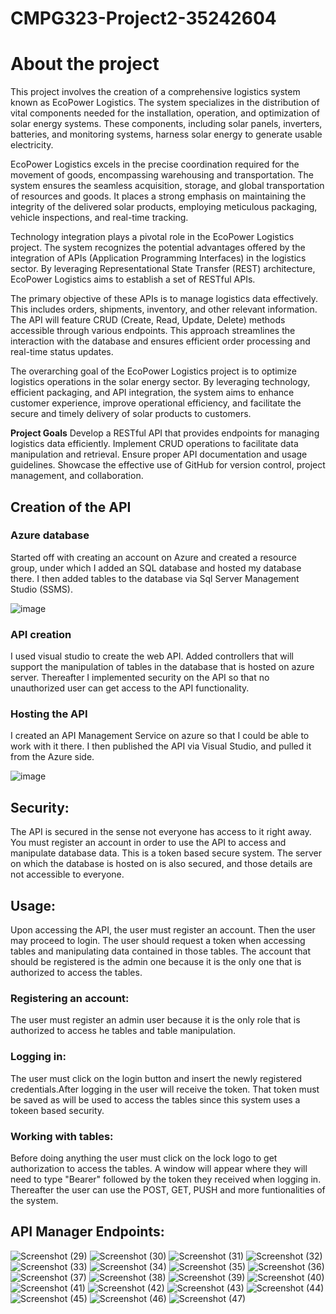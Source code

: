 # CMPG323-Project2-35242604
# About the project

This project involves the creation of a comprehensive logistics system known as EcoPower Logistics. The system specializes in the distribution of vital components needed for the installation, operation, and optimization of solar energy systems. These components, including solar panels, inverters, batteries, and monitoring systems, harness solar energy to generate usable electricity.

EcoPower Logistics excels in the precise coordination required for the movement of goods, encompassing warehousing and transportation. The system ensures the seamless acquisition, storage, and global transportation of resources and goods. It places a strong emphasis on maintaining the integrity of the delivered solar products, employing meticulous packaging, vehicle inspections, and real-time tracking.

Technology integration plays a pivotal role in the EcoPower Logistics project. The system recognizes the potential advantages offered by the integration of APIs (Application Programming Interfaces) in the logistics sector. By leveraging Representational State Transfer (REST) architecture, EcoPower Logistics aims to establish a set of RESTful APIs.

The primary objective of these APIs is to manage logistics data effectively. This includes orders, shipments, inventory, and other relevant information. The API will feature CRUD (Create, Read, Update, Delete) methods accessible through various endpoints. This approach streamlines the interaction with the database and ensures efficient order processing and real-time status updates.

The overarching goal of the EcoPower Logistics project is to optimize logistics operations in the solar energy sector. By leveraging technology, efficient packaging, and API integration, the system aims to enhance customer experience, improve operational efficiency, and facilitate the secure and timely delivery of solar products to customers.

**Project Goals**
Develop a RESTful API that provides endpoints for managing logistics data efficiently.
Implement CRUD operations to facilitate data manipulation and retrieval.
Ensure proper API documentation and usage guidelines.
Showcase the effective use of GitHub for version control, project management, and collaboration.


## Creation of the API
### Azure database
Started off with creating an account on Azure and created a resource group, under which I added an SQL database and hosted my database there. I then added tables to the database via Sql Server Management Studio (SSMS). 

![image](https://user-images.githubusercontent.com/84228144/188954455-9c9160fd-10b9-426a-9c1b-2e6dfefdff0a.png)

### API creation
I used visual studio to create the web API. Added controllers that will support the manipulation of tables in the database that is hosted on azure server. Thereafter I implemented security on the API so that no unauthorized user can get access to the API functionality.

### Hosting the API
I created an API Management Service on azure so that I could be able to work with it there. I then published the API via Visual Studio, and pulled it from the Azure side. 

![image](https://user-images.githubusercontent.com/84228144/188955239-3eea68ed-1e7b-4681-9870-b87450945dc7.png)


## Security:
The API is secured in the sense not everyone has access to it right away. You must register an account in order to use the API to access and manipulate database data. This is a token based secure system. The server on which the database is hosted on is also secured, and those details are not accessible to everyone.

## Usage:
Upon accessing the API, the user must register an account. Then the user may proceed to login. The user should request a token when accessing tables and manipulating data contained in those tables. The account that should be registered is the admin one because it is the only one that is authorized to access the tables.

### Registering an account:
The user must register an admin user because it is the only role that is authorized to access he tables and table manipulation.

### Logging in:
The user must click on the login button and insert the newly registered credentials.After logging in the user will receive the token. That token must be saved as will be used to access the tables since this system uses a tokeen based security.

### Working with tables:
Before doing anything the user must click on the lock logo to get authorization to access the tables. A window will appear where they will need to type "Bearer" followed by the token they received when logging in. Thereafter the user can use the POST, GET, PUSH and more funtionalities of the system.

## API Manager Endpoints:
![Screenshot (29)](https://user-images.githubusercontent.com/84228144/189864338-c40f77bc-c986-4f54-99a1-3cf20537de72.png)
![Screenshot (30)](https://user-images.githubusercontent.com/84228144/189864346-98dbc20c-675d-4674-9feb-f87cc19ec790.png)
![Screenshot (31)](https://user-images.githubusercontent.com/84228144/189864354-74429dee-d16f-4300-8cee-9648b8bdf8c0.png)
![Screenshot (32)](https://user-images.githubusercontent.com/84228144/189864356-293a1ac1-b191-455e-ac2d-dd1e6fce9713.png)
![Screenshot (33)](https://user-images.githubusercontent.com/84228144/189864357-53f7a5cb-92be-4ccf-a499-b98c3eba2e11.png)
![Screenshot (34)](https://user-images.githubusercontent.com/84228144/189864359-28741b0e-b1cd-4a35-9dc8-85069e2efcb0.png)
![Screenshot (35)](https://user-images.githubusercontent.com/84228144/189864361-85122a54-ca51-46bc-8408-dce90261da46.png)
![Screenshot (36)](https://user-images.githubusercontent.com/84228144/189864364-6c2f765c-755f-4e66-b422-b2572d598197.png)
![Screenshot (37)](https://user-images.githubusercontent.com/84228144/189864367-02c98dd9-d3c1-4b88-b190-01b8371ccd4d.png)
![Screenshot (38)](https://user-images.githubusercontent.com/84228144/189864373-8f61785f-172a-451a-aae0-386e17bdf8cb.png)
![Screenshot (39)](https://user-images.githubusercontent.com/84228144/189864375-f687f746-865a-463f-a948-5a89b9b48c30.png)
![Screenshot (40)](https://user-images.githubusercontent.com/84228144/189864376-347ec8ba-b764-49fc-9241-543593a65efb.png)
![Screenshot (41)](https://user-images.githubusercontent.com/84228144/189864378-e8de3e89-c484-43a3-9596-76e511d055a7.png)
![Screenshot (42)](https://user-images.githubusercontent.com/84228144/189864382-69f3c998-dfa2-4bc3-8cfe-7dba28db521b.png)
![Screenshot (43)](https://user-images.githubusercontent.com/84228144/189864388-9799e3d8-1f81-419b-b1b3-d260620ec27f.png)
![Screenshot (44)](https://user-images.githubusercontent.com/84228144/189864391-ded9dbf8-bf87-4161-97a9-31f8446bb765.png)
![Screenshot (45)](https://user-images.githubusercontent.com/84228144/189864396-862f5e0f-b505-4d8b-a908-26e6e809ccad.png)
![Screenshot (46)](https://user-images.githubusercontent.com/84228144/189864402-5857e26e-fd1c-4ccc-a00a-4315f7d16b62.png)
![Screenshot (47)](https://user-images.githubusercontent.com/84228144/189864403-c2225985-f049-49d5-9150-7a96083d20ce.png)



